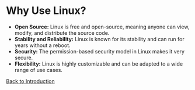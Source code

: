 
# Why Use Linux?

*   **Open Source:** Linux is free and open-source, meaning anyone can view, modify, and distribute the source code.
*   **Stability and Reliability:** Linux is known for its stability and can run for years without a reboot.
*   **Security:** The permission-based security model in Linux makes it very secure.
*   **Flexibility:** Linux is highly customizable and can be adapted to a wide range of use cases.

[Back to Introduction](./index.md)
